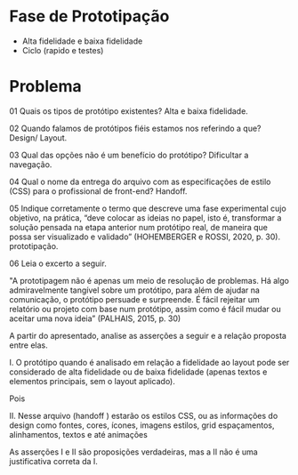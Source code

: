 # Fase de Prototipação

- Alta fidelidade e baixa fidelidade
- Ciclo (rapido e testes)

# Problema

01
Quais os tipos de protótipo existentes?
Alta e baixa fidelidade.

02
Quando falamos de protótipos fiéis estamos nos referindo a que? 
Design/ Layout.

03
Qual das opções não é um benefício do protótipo?
Dificultar a navegação.

04
Qual o nome da entrega do arquivo com as especificações de estilo (CSS) para o profissional de front-end?
Handoff.

05
Indique corretamente o termo que descreve uma fase experimental cujo objetivo, na prática, “deve colocar as ideias no papel, isto é, transformar a solução pensada na etapa anterior num protótipo real, de maneira que possa ser visualizado e validado” (HOHEMBERGER e ROSSI, 2020, p. 30). 
prototipação. 

06
Leia o excerto a seguir.

"A prototipagem não é apenas um meio de resolução de problemas. Há algo admiravelmente tangível sobre um protótipo, para além de ajudar na comunicação, o protótipo persuade e surpreende. É fácil rejeitar um relatório ou projeto com base num protótipo, assim como é fácil mudar ou aceitar uma nova ideia” (PALHAIS, 2015, p. 30)

A partir do apresentado, analise as asserções a seguir e a relação proposta entre elas.

I. O protótipo quando é analisado em relação a fidelidade ao layout pode ser considerado de alta fidelidade ou de baixa fidelidade (apenas textos e elementos principais, sem o layout aplicado).

Pois

II. Nesse arquivo (handoff ) estarão os estilos CSS, ou as informações do design como fontes, cores, ícones, imagens estilos, grid espaçamentos, alinhamentos, textos e até animações

As asserções I e II são proposições verdadeiras, mas a II não é uma justificativa correta da I. 
